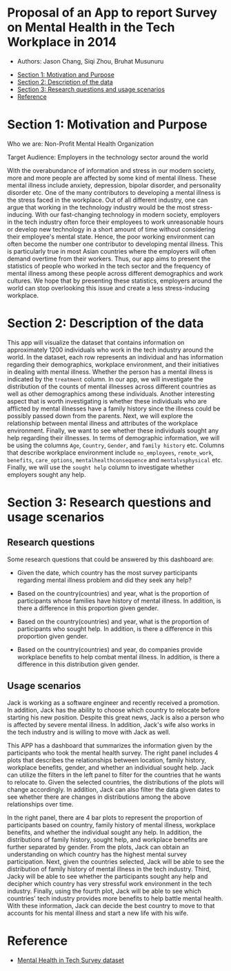 Proposal of an App to report Survey on Mental Health in the Tech Workplace in 2014
================

* Authors: Jason Chang, Siqi Zhou, Bruhat Musunuru 

-   [Section 1: Motivation and
    Purpose](#section-1-motivation-and-purpose)
-   [Section 2: Description of the
    data](#section-2-description-of-the-data)
-   [Section 3: Research questions and usage scenarios](#section-3-research-questions-and-usage-scenarios)
-   [Reference](#reference)
# Section 1: Motivation and Purpose
Who we are: Non-Profit Mental Health Organization

Target Audience: Employers in the technology sector around the world

With the overabundance of information and stress in our modern society, more and more people are affected by some kind of mental illness. These mental illness include anxiety, depression, bipolar disorder, and personality disorder etc. One of the many contributors to developing a mental illness is the stress faced in the workplace. Out of all different industry, one can argue that working in the technology industry would be the most stress-inducing. With our fast-changing technology in modern society, employers in the tech industry often force their employees to work unreasonable hours or develop new technology in a short amount of time without considering their employee's mental state. Hence, the poor working environment can often become the number one contributor to developing mental illness. This is particularly true in most Asian countries where the employers will often demand overtime from their workers. Thus, our app aims to present the statistics of people who worked in the tech sector and the frequency of mental illness among these people across different demographics and work cultures. We hope that by presenting these statistics, employers around the world can stop overlooking this issue and create a less stress-inducing workplace.




# Section 2: Description of the data

This app will visualize the dataset that contains information on approximately 1200 individuals who work in the tech industry around the world. In the dataset, each row represents an individual and has information regarding their demographics, workplace environment, and their initiatives in dealing with mental illness. Whether the person has a mental illness is indicated by the `treatment` column. In our app, we will investigate the distribution of the counts of mental illnesses across different countries as well as other demographics among these individuals. Another interesting aspect that is worth investigating is whether these individuals who are afflicted by mental illnesses have a family history since the illness could be possibly passed down from the parents. Next, we will explore the relationship between mental illness and attributes of the workplace environment. Finally, we want to see whether these individuals sought any help regarding their illnesses. In terms of demographic information, we will be using the columns `Age`, `Country`, `Gender`, and `family history` etc. Columns that describe workplace environment include `no_employees`, `remote_work`, `benefits`, `care_options`, `mentalhealthconsequence` and `mentalvsphysical` etc. Finally, we will use the `sought help` column to investigate whether employers sought any help.

# Section 3: Research questions and usage scenarios

## Research questions

Some research questions that could be answered by this dashboard are:

- Given the date, which country has the most survey participants regarding mental illness problem and did they seek any help?

- Based on the country(countries) and year, what is the proportion of participants whose families have history of mental illness. In addition, is there a difference in this proportion given gender.

- Based on the country(countries) and year, what is the proportion of participants who sought help. In addition, is there a difference in this proportion given gender.

- Based on the country(countries) and year, do companies provide workplace benefits to help combat mental illness. In addition, is there a difference in this distribution given gender.

## Usage scenarios 

Jack is working as a software engineer and recently received a promotion. In addition, Jack has the ability to choose which country to relocate before starting his new position. Despite this great news, Jack is also a person who is affected by severe mental illness. In addition, Jack's wife also works in the tech industry and is willing to move with Jack as well.

This APP has a dashboard that summarizes the information given by the participants who took the mental health survey. The right panel includes 4 plots that describes the relationships between location, family history, workplace benefits, gender, and whether an individual sought help. Jack can utilize the filters in the left panel to filter for the countries that he wants to relocate to. Given the selected countries, the distributions of the plots will change accordingly. In addition, Jack can also filter the data given dates to see whether there are changes in distributions among the above relationships over time.

In the right panel, there are 4 bar plots to represent the proportion of participants based on country, family history of mental illness, workplace benefits, and whether the individual sought any help. In addition, the distributions of family history, sought help, and workplace benefits are further separated by gender. From the plots, Jack can obtain an understanding on which country has the highest mental survey participation. Next, given the countries selected, Jack will be able to see the distribution of family history of mental illness in the tech industry. Third, Jacky will be able to see whether the participants sought any help and decipher which country has very stressful work environment in the tech industry. Finally, using the fourth plot, Jack will be able to see which countries' tech industry provides more benefits to help battle mental health.  With these information, Jack can decide the best country to move to that accounts for his mental illness and start a new life with his wife.

# Reference 

- [Mental Health in Tech Survey dataset](https://www.kaggle.com/osmi/mental-health-in-tech-survey)